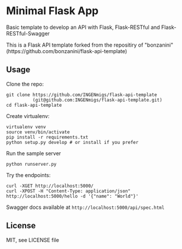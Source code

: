 Minimal Flask App
=================

Basic template to develop an API with Flask, Flask-RESTful and
Flask-RESTful-Swagger

<MIGUEL>
    This is a Flask API template forked from the repositiry of "bonzanini"
    (https://github.com/bonzanini/flask-api-template)

Usage
-----

Clone the repo:

    git clone https://github.com/INGENmigs/flask-api-template
              (git@github.com:INGENmigs/flask-api-template.git)
    cd flask-api-template

Create virtualenv:

    virtualenv venv
    source venv/bin/activate
    pip install -r requirements.txt
    python setup.py develop # or install if you prefer

Run the sample server

    python runserver.py

Try the endpoints:

    curl -XGET http://localhost:5000/
    curl -XPOST -H "Content-Type: application/json" http://localhost:5000/hello -d '{"name": "World"}'

Swagger docs available at `http://localhost:5000/api/spec.html`


License
-------

MIT, see LICENSE file

